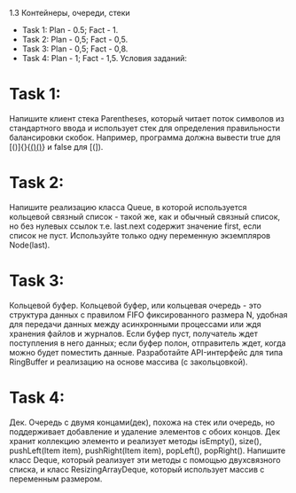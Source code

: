 1.3 Контейнеры, очереди, стеки
 - Task 1: Plan - 0.5; Fact - 1.
 - Task 2: Plan - 0,5; Fact - 0,5.
 - Task 3: Plan - 0,5; Fact - 0,8.
 - Task 4: Plan - 1; Fact - 1,5.
Условия заданий:
# Task 1:
Напишите клиент стека Parentheses, который читает поток символов из стандартного ввода и использует стек для определения правильности балансировки скобок. Например, программа должна вывести true для
[()]{}{[()()]()} и false для [(]).
# Task 2:
Напишите реализацию класса Queue, в которой используется кольцевой связный список - такой же, как и обычный связный список, но без нулевых ссылок т.е. last.next содержит значение first, если список не пуст. Используйте только одну переменную экземпляров Node(last).
# Task 3:
Кольцевой буфер. Кольцевой буфер, или кольцевая очередь - это структура данных с правилом FIFO фиксированного размера N, удобная для передачи данных между асинхронными процессами или ждя хранения файлов и журналов. Если буфер пуст, получатель ждет поступления в него данных; если буфер полон, отправитель ждет, когда можно будет поместить данные. Разработайте API-интерфейс для типа RingBuffer и реализацию на основе массива (с закольцовкой).
# Task 4:
Дек. Очередь с двумя концами(дек), похожа на стек или очередь, но поддерживает добавление и удаление элементов с обоих концов. Дек хранит коллекцию элементо и реализует методы isEmpty(), size(), pushLeft(Item item), pushRight(Item item), popLeft(), popRight().
Напишите класс Deque, который реализует эти методы с помощью двухсвязного списка, и класс ResizingArrayDeque, который использует массив с переменным размером.
